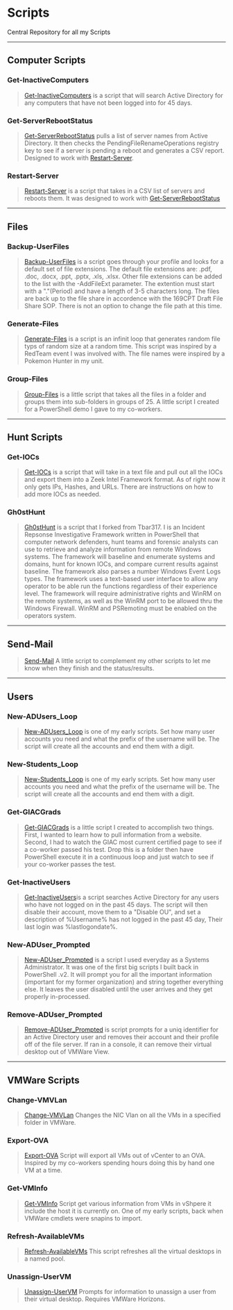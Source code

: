 # Scripts  

Central Repository for all my Scripts  
***

## Computer Scripts  

### Get-InactiveComputers  

>[Get-InactiveComputers](https://github.com/P0w3rChi3f/Get-InactiveComputers) is a script that will search Active Directory for any computers that have not been logged into for 45 days.

### Get-ServerRebootStatus  

>[Get-ServerRebootStatus](https://github.com/P0w3rChi3f/Get-ServerRebootStatus) pulls a list of server names from Active Directory.  It then checks the PendingFileRenameOperations registry key to see if a server is pending a reboot and generates a CSV report.  Designed to work with [Restart-Server](https://github.com/P0w3rChi3f/Restart-Server).  

### Restart-Server  

>[Restart-Server](https://github.com/P0w3rChi3f/Restart-Server) is a script that takes in a CSV list of servers and reboots them.  It was designed to work with [Get-ServerRebootStatus](https://github.com/P0w3rChi3f/Get-ServerRebootStatus)  

***  

## Files

### Backup-UserFiles  

>[Backup-UserFiles](https://github.com/P0w3rChi3f/Backup-UserFiles) is a script goes through your profile and looks for a default set of file extensions.  The default file extensions are: .pdf, .doc, .docx, .ppt, .pptx, .xls, .xlsx. Other file extensions can be added to the list with the -AddFileExt parameter. The extention must start with a "."(Period) and have a length of 3-5 characters long.  The files are back up to the file share in accordence with the 169CPT Draft File Share SOP.  There is not an option to change the file path at this time.  

### Generate-Files  

>[Generate-Files](https://github.com/P0w3rChi3f/Generate-Files) is a script is an infinit loop that generates random file typs of random size at a random time.  This script was inspired by a RedTeam event I was involved with. The file names were inspired by a Pokemon Hunter in my unit.  

### Group-Files  

>[Group-Files](https://github.com/P0w3rChi3f/Generate-Files) is a little script that takes all the files in a folder and groups them into sub-folders in groups of 25.  A little script I created for a PowerShell demo I gave to my co-workers.  

***  

## Hunt Scripts  

### Get-IOCs  

>[Get-IOCs](https://github.com/P0w3rChi3f/Get-IOCs) is a script that will take in a text file and pull out all the IOCs and export them into a Zeek Intel Framework format.  As of right now it only gets IPs, Hashes, and URLs.  There are instructions on how to add more IOCs as needed.

### Gh0stHunt  

>[Gh0stHunt](https://github.com/P0w3rChi3f/Gh0stHunt) is a script that I forked from Tbar317.  I is an Incident Repsonse Investigative Framework written in PowerShell that computer network defenders, hunt teams and forensic analysts can use to retrieve and analyze information from remote Windows systems. The framework will baseline and enumerate systems and domains, hunt for known IOCs, and compare current results against baseline. The framework also parses a number Windows Event Logs types. The framework uses a text-based user interface to allow any operator to be able run the functions regardless of their experience level. The framework will require administrative rights and WinRM on the remote systems, as well as the WinRM port to be allowed thru the Windows Firewall. WinRM and PSRemoting must be enabled on the operators system.

***  

## Send-Mail  

>[Send-Mail](https://github.com/P0w3rChi3f/Send-Mail) A little script to complement my other scripts to let me know when they finish and the status/results.  

***  

## Users  

### New-ADUsers_Loop  

>[New-ADUsers_Loop](https://github.com/P0w3rChi3f/New-ADUser_Loop) is one of my early scripts.  Set how many user accounts you need and what the prefix of the username will be.  The script will create all the accounts and end them with a digit.  

### New-Students_Loop  

>[New-Students_Loop](https://github.com/P0w3rChi3f/New-Student_Loop) is one of my early scripts.  Set how many user accounts you need and what the prefix of the username will be.  The script will create all the accounts and end them with a digit.  

### Get-GIACGrads  

>[Get-GIACGrads](https://github.com/P0w3rChi3f/Get-GIACGrads) is a little script I created to accomplish two things. First, I wanted to learn how to pull information from a website. Second, I had to watch the GIAC most current certified page to see if a co-worker passed his test. Drop this is a folder then have PowerShell execute it in a continuous loop and just watch to see if your co-worker passes the test.

### Get-InactiveUsers

>[Get-InactiveUsers](https://github.com/P0w3rChi3f/Get-InactiveUsers)is a script searches Active Directory for any users who have not logged on in the past 45 days.  The script will then disable their account, move them to a "Disable OU", and set a description of %Username% has not logged in the past 45 day, Their last login was %lastlogondate%.  

### New-ADUser_Prompted  

>[New-ADUser_Prompted](https://github.com/P0w3rChi3f/New-ADUser_Prompted) is a script I used everyday as a Systems Administrator.  It was one of the first big scripts I built back in PowerShell .v2.  It will prompt you for all the important information (important for my former organization) and string together everything else.  It leaves the user disabled until the user arrives and they get properly in-processed.  

### Remove-ADUser_Prompted  

>[Remove-ADUser_Prompted](https://github.com/P0w3rChi3f/Remove-ADUser_Prompted) is script prompts for a uniq identifier for an Active Directory user and removes their account and their profile off of the file server.  If ran in a console, it can remove their virtual desktop out of VMWare View.  

***  

## VMWare Scripts  

### Change-VMVLan  

>[Change-VMVLan](https://github.com/P0w3rChi3f/Change-VMVlan) Changes the NIC Vlan on all the VMs in a specified folder in VMWare.  

### Export-OVA  

>[Export-OVA](https://github.com/P0w3rChi3f/Export-OVA) Script will export all VMs out of vCenter to an OVA.  Inspired by my co-workers spending hours doing this by hand one VM at a time.  

### Get-VMInfo  

>[Get-VMInfo](https://github.com/P0w3rChi3f/Get-VMInfo) Script get various information from VMs in vShpere it include the host it is currently on.  One of my early scripts, back when VMWare cmdlets were snapins to import.  

### Refresh-AvailableVMs  

>[Refresh-AvailableVMs](https://github.com/P0w3rChi3f/Refresh-AvailableVMs) This script refreshes all the virtual desktops in a named pool.

### Unassign-UserVM  

>[Unassign-UserVM](https://github.com/P0w3rChi3f/Unassign-UserVM) Prompts for information to unassign a user from their virtual desktop.  Requires VMWare Horizons.  
